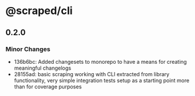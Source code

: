# @scraped/cli

## 0.2.0

### Minor Changes

- 136b6bc: Added changesets to monorepo to have a means for creating meaningful changelogs
- 28155ad: basic scraping working with CLI extracted from library functionality, very simple integration tests setup as a starting point more than for coverage purposes
